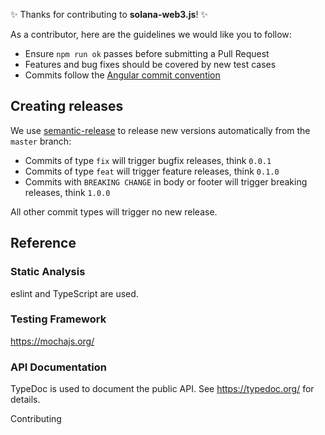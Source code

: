 
✨ Thanks for contributing to **solana-web3.js**! ✨

As a contributor, here are the guidelines we would like you to follow:
* Ensure `npm run ok` passes before submitting a Pull Request
* Features and bug fixes should be covered by new test cases
* Commits follow the [Angular commit convention](https://github.com/angular/angular.js/blob/master/DEVELOPERS.md#-git-commit-guidelines)

## Creating releases

We use [semantic-release](https://github.com/semantic-release/semantic-release)
to release new versions automatically from the `master` branch:
*  Commits of type `fix` will trigger bugfix releases, think `0.0.1`
*  Commits of type `feat` will trigger feature releases, think `0.1.0`
*  Commits with `BREAKING CHANGE` in body or footer will trigger breaking releases, think `1.0.0`

All other commit types will trigger no new release.

## Reference

### Static Analysis
eslint and TypeScript are used.

### Testing Framework
https://mochajs.org/

### API Documentation
TypeDoc is used to document the public API.  See
https://typedoc.org/ for details.

Contributing
